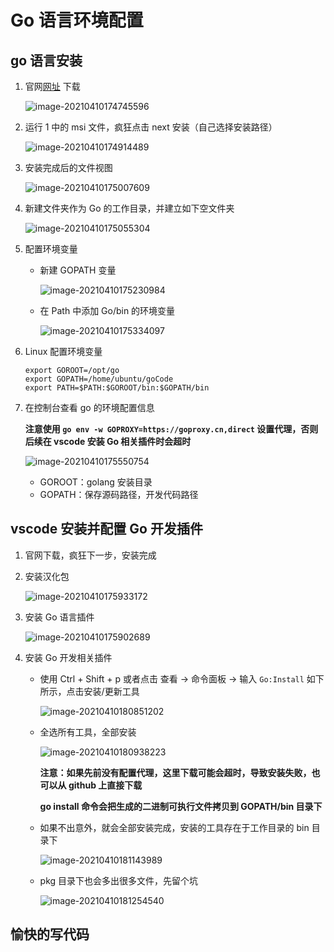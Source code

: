 # Go 语言环境配置

## go 语言安装

1. 官网[网址](https://golang.google.cn/dl/) 下载

    ![image-20210410174745596](golang.assets/image-20210410174745596.png)

2. 运行 1 中的 msi 文件，疯狂点击 next 安装（自己选择安装路径）

    ![image-20210410174914489](golang.assets/image-20210410174914489.png)

3. 安装完成后的文件视图

    ![image-20210410175007609](golang.assets/image-20210410175007609.png)

4. 新建文件夹作为 Go 的工作目录，并建立如下空文件夹

    ![image-20210410175055304](golang.assets/image-20210410175055304.png)

5. 配置环境变量

    - 新建 GOPATH 变量

        ![image-20210410175230984](golang.assets/image-20210410175230984.png)

    - 在 Path 中添加 Go/bin 的环境变量

        ![image-20210410175334097](golang.assets/image-20210410175334097.png)

6. Linux 配置环境变量

    ```shell
    export GOROOT=/opt/go
    export GOPATH=/home/ubuntu/goCode
    export PATH=$PATH:$GOROOT/bin:$GOPATH/bin
    ```

7. 在控制台查看 go 的环境配置信息

    **注意使用 `go env -w GOPROXY=https://goproxy.cn,direct` 设置代理，否则后续在 vscode 安装 Go 相关插件时会超时**

    ![image-20210410175550754](golang.assets/image-20210410175550754.png)

    - GOROOT：golang 安装目录
    - GOPATH：保存源码路径，开发代码路径

## vscode 安装并配置 Go 开发插件

1. 官网下载，疯狂下一步，安装完成

2. 安装汉化包

    ![image-20210410175933172](golang.assets/image-20210410175933172.png)

3. 安装 Go 语言插件

    ![image-20210410175902689](golang.assets/image-20210410175902689.png)

4. 安装 Go 开发相关插件

    - 使用 Ctrl + Shift + p 或者点击 查看 -> 命令面板 -> 输入 `Go:Install` 如下所示，点击安装/更新工具

        ![image-20210410180851202](golang.assets/image-20210410180851202.png)

    - 全选所有工具，全部安装

        ![image-20210410180938223](golang.assets/image-20210410180938223.png)

        **注意：如果先前没有配置代理，这里下载可能会超时，导致安装失败，也可以从 github 上直接下载**

        **go install 命令会把生成的二进制可执行文件拷贝到 GOPATH/bin 目录下**

    - 如果不出意外，就会全部安装完成，安装的工具存在于工作目录的 bin 目录下

        ![image-20210410181143989](golang.assets/image-20210410181143989.png)

    - pkg 目录下也会多出很多文件，先留个坑

        ![image-20210410181254540](golang.assets/image-20210410181254540.png)

## 愉快的写代码